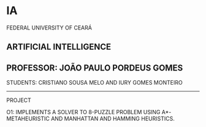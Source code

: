 # IA

FEDERAL UNIVERSITY OF CEARÁ

ARTIFICIAL INTELLIGENCE
-
PROFESSOR: JOÃO PAULO PORDEUS GOMES
-
STUDENTS: CRISTIANO SOUSA MELO AND IURY GOMES MONTEIRO

*******************************************************************************************************

PROJECT

O1: IMPLEMENTS A SOLVER TO 8-PUZZLE PROBLEM USING A*-METAHEURISTIC AND MANHATTAN AND HAMMING HEURISTICS.
